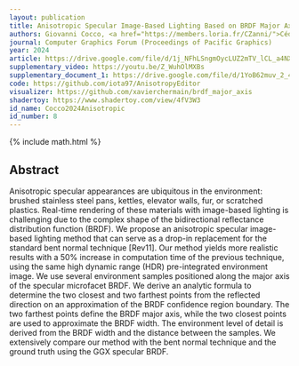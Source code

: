 ```yaml
---
layout: publication
title: Anisotropic Specular Image-Based Lighting Based on BRDF Major Axis Sampling
authors: Giovanni Cocco, <a href="https://members.loria.fr/CZanni/">Cédric Zanni</a>, and <b>Xavier Chermain</b>
journal: Computer Graphics Forum (Proceedings of Pacific Graphics)
year: 2024
article: https://drive.google.com/file/d/1j_NFhLSngmOycLUZ2mTV_lCL_a4NXBTb/view?usp=sharing
supplementary_video: https://youtu.be/Z_WuhOlMXBs
supplementary_document_1: https://drive.google.com/file/d/1YoB62muv_2_43qRE79NEw0AQMOWxNWTv/view?usp=sharing
code: https://github.com/iota97/AnisotropyEditor
visualizer: https://github.com/xavierchermain/brdf_major_axis
shadertoy: https://www.shadertoy.com/view/4fV3W3
id_name: Cocco2024Anisotropic
id_number: 8
---
```

{% include math.html %}

## Abstract

Anisotropic specular appearances are ubiquitous in the environment: brushed
stainless steel pans, kettles, elevator walls, fur, or scratched plastics.
Real-time rendering of these materials with image-based lighting is challenging
due to the complex shape of the bidirectional reflectance distribution function
(BRDF). We propose an anisotropic specular image-based lighting method that can
serve as a drop-in replacement for the standard bent normal technique [Rev11].
Our method yields more realistic results with a 50% increase in computation
time of the previous technique, using the same high dynamic range (HDR)
pre-integrated environment image. We use several environment samples positioned
along the major axis of the specular microfacet BRDF. We derive an analytic
formula to determine the two closest and two farthest points from the reflected
direction on an approximation of the BRDF confidence region boundary. The two
farthest points define the BRDF major axis, while the two closest points are
used to approximate the BRDF width. The environment level of detail is derived
from the BRDF width and the distance between the samples. We extensively
compare our method with the bent normal technique and the ground truth using
the GGX specular BRDF.

